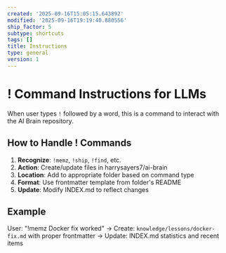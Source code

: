 ```yaml
---
created: '2025-09-16T15:05:15.643892'
modified: '2025-09-16T19:19:40.880556'
ship_factor: 5
subtype: shortcuts
tags: []
title: Instructions
type: general
version: 1
---
```


# ! Command Instructions for LLMs

When user types `!` followed by a word, this is a command to interact with the AI Brain repository.

## How to Handle ! Commands

1. **Recognize**: `!memz`, `!ship`, `!find`, etc.
2. **Action**: Create/update files in harrysayers7/ai-brain
3. **Location**: Add to appropriate folder based on command type
4. **Format**: Use frontmatter template from folder's README
5. **Update**: Modify INDEX.md to reflect changes

## Example
User: "!memz Docker fix worked"
→ Create: `knowledge/lessons/docker-fix.md` with proper frontmatter
→ Update: INDEX.md statistics and recent items
